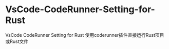 # VsCode-CodeRunner-Setting-for-Rust
VsCode CodeRunner Setting for Rust 使用coderunner插件直接运行Rust项目或Rust文件
